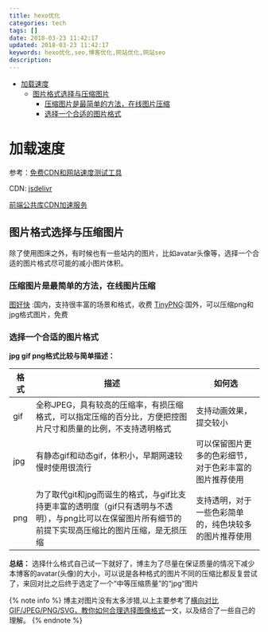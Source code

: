 ```yaml
---
title: hexo优化
categories: tech
tags: []
date: 2018-03-23 11:42:17
updated: 2018-03-23 11:42:17
keywords: hexo优化,seo,博客优化,网站优化,网站seo
description:
---
```


- [加载速度](#%E5%8A%A0%E8%BD%BD%E9%80%9F%E5%BA%A6)
    - [图片格式选择与压缩图片](#%E5%9B%BE%E7%89%87%E6%A0%BC%E5%BC%8F%E9%80%89%E6%8B%A9%E4%B8%8E%E5%8E%8B%E7%BC%A9%E5%9B%BE%E7%89%87)
        - [压缩图片是最简单的方法，在线图片压缩](#%E5%8E%8B%E7%BC%A9%E5%9B%BE%E7%89%87%E6%98%AF%E6%9C%80%E7%AE%80%E5%8D%95%E7%9A%84%E6%96%B9%E6%B3%95%EF%BC%8C%E5%9C%A8%E7%BA%BF%E5%9B%BE%E7%89%87%E5%8E%8B%E7%BC%A9)
        - [选择一个合适的图片格式](#%E9%80%89%E6%8B%A9%E4%B8%80%E4%B8%AA%E5%90%88%E9%80%82%E7%9A%84%E5%9B%BE%E7%89%87%E6%A0%BC%E5%BC%8F)

<!-- more -->

# 加载速度

参考：[免费CDN和网站速度测试工具](https://boke112.com/sygjcdnsd)

CDN:
[jsdelivr](https://www.jsdelivr.com/)

[前端公共库CDN加速服务](http://dn-cdnjsnet.qbox.me/)

## 图片格式选择与压缩图片

除了使用图床之外，有时候也有一些站内的图片，比如avatar头像等，选择一个合适的图片格式尽可能的减小图片体积。

### 压缩图片是最简单的方法，在线图片压缩
[图好快](http://www.tuhaokuai.com/image) :国内，支持很丰富的场景和格式，收费
[TinyPNG](https://tinypng.com/):国外，可以压缩png和jpg格式图片，免费

### 选择一个合适的图片格式

**jpg gif png格式比较与简单描述：**

格式 | 描述 | 如何选
---------|----------|---------
 gif | 全称JPEG，具有较高的压缩率，有损压缩格式，可以指定压缩的百分比，方便把控图片尺寸和质量的比例，不支持透明格式| 支持动画效果，提交较小
 jpg | 有静态gif和动态gif，体积小，早期网速较慢时使用很流行| 可以保留图片更多的色彩细节，对于色彩丰富的图片推荐使用
 png | 为了取代git和jpg而诞生的格式，与gif比支持更丰富的透明度（gif只有透明与不透明），与png比可以在保留图片所有细节的前提下实现高压缩比的图片压缩，是无损压缩 |支持透明，对于一些色彩简单的，纯色块较多的图片推荐使用 


**总结：**
选择什么格式自己试一下就好了，博主为了尽量在保证质量的情况下减少本博客的avatar(头像)的大小，可以说是各种格式的图片不同的压缩比都反复尝试了，来回对比之后终于选定了一个“中等压缩质量”的“jpg“图片

{% note info %}
博主对图片没有太多涉猎,以上主要参考了[横向对比GIF/JPEG/PNG/SVG，教你如何合理选择图像格式](http://www.qifeiye.com/%E6%A8%AA%E5%90%91%E5%AF%B9%E6%AF%94gifjpegpngsvg%EF%BC%8C%E6%95%99%E4%BD%A0%E5%A6%82%E4%BD%95%E5%90%88%E7%90%86%E9%80%89%E6%8B%A9%E5%9B%BE%E5%83%8F%E6%A0%BC%E5%BC%8F/)一文，以及结合了一些自己的理解。
{% endnote %}
